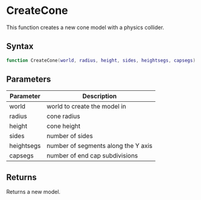 # CreateCone

This function creates a new cone model with a physics collider.

## Syntax

```lua
function CreateCone(world, radius, height, sides, heightsegs, capsegs)
```

## Parameters

| Parameter | Description |
| -- | -- |
| world | world to create the model in |
| radius | cone radius |
| height | cone height |
| sides | number of sides |
| heightsegs | number of segments along the Y axis |
| capsegs | number of end cap subdivisions |

## Returns 

Returns a new model.
